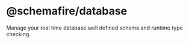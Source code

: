 # @schemafire/database

Manage your real time database well defined schema and runtime type checking.
